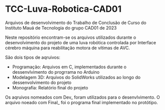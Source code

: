 # TCC-Luva-Robotica-CAD01
Arquivos de desenvolvimento do Trabalho de Conclusão de Curso do Instituto Mauá de Tecnologia do grupo CAD01 de 2023

Neste repositório encontram-se os arquivos utilizados durante o desenvolvimento do projeto de uma luva robótica controlada por Interface cérebro máquina para reabilitação motora de vítimas de AVC.

São dois tipos de aqruivos: 
- Programação: Arquivos em C, implementados durante o dessenvlvimento do progrrama no Arduino
- Modelagem 3D: Arquivos do SolidWorks utilizados ao longo do dessenvolvimento do projeto
- Monografia: Relatório final do projeto

Os aqruivos nomeados com Dev_ foram utilizados para o desenvlvimento. O arquivo noeado com Final_ foi o programa final implementado no protótipo.
